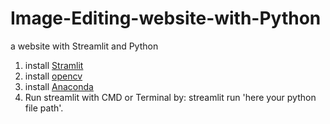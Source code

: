 # Image-Editing-website-with-Python
a website with Streamlit and Python

1. install [Stramlit](https://docs.streamlit.io/get-started/installation)
2. install [opencv](https://pypi.org/project/opencv-python/)
3. install [Anaconda](https://www.anaconda.com/download)
4. Run streamlit with CMD or Terminal by: streamlit run 'here your python file path'.
